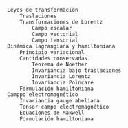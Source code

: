 

	Leyes de transformación
		Traslaciones
		Transformaciones de Lorentz
			Campo escalar
			Campo vectorial
			Campo tensorial
	Dinámica lagrangiana y hamiltoniana
		Principio variacional
		Cantidades conservadas.
			Teorema de Noether
			Invariancia bajo traslaciones
			Invariancia Lorentz
			Invariancia Poincaré
		Formulación hamiltoniana
	Camppo electromagnético
		Invariancia gauge abeliana
		Tensor campo electromagnético
		Ecuaciones de Maxwell
		Formulación hamiltoniana


<!--stackedit_data:
eyJoaXN0b3J5IjpbLTU4NDg4MjAwXX0=
-->